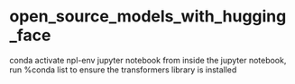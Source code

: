 # open_source_models_with_hugging_face

conda activate npl-env
jupyter notebook
from inside the jupyter notebook, run %conda list to ensure the transformers library is installed
